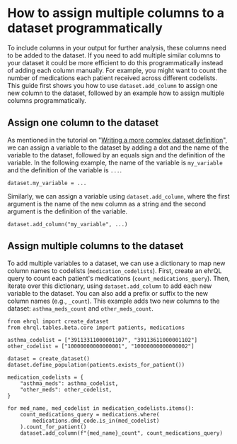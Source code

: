 # How to assign multiple columns to a dataset programmatically

To include columns in your output for further analysis, these columns need to be added to the dataset.
If you need to add multiple similar columns to your dataset it could be more efficient to do this programmatically instead of adding each column manually.
For example, you might want to count the number of medications each patient received across different codelists.
This guide first shows you how to use `dataset.add_column` to assign one new column to the dataset, followed by an example how to assign multiple columns programmatically.

## Assign one column to the dataset

As mentioned in the tutorial on "[Writing a more complex dataset definition](/tutorial/writing-a-more-complex-dataset-definition/#assign-variables-to-the-dataset)",
we can assign a variable to the dataset by adding a dot and the name of the variable to the dataset,
followed by an equals sign and the definition of the variable.
In the following example, the name of the variable is `my_variable`
and the definition of the variable is `...`.

``` { .python .no-copy }
dataset.my_variable = ...
```

Similarly, we can assign a variable using `dataset.add_column`, where the first argument is the
name of the new column as a string and the second argument is the definition of the variable.

``` { .python .no-copy }
dataset.add_column("my_variable", ...)
```

## Assign multiple columns to the dataset

To add multiple variables to a dataset, we can use a dictionary to map new column names to codelists (`medication_codelists`).
First, create an ehrQL query to count each patient's medications (`count_medications_query`).
Then, iterate over this dictionary, using `dataset.add_column` to add each new variable to the dataset.
You can also add a prefix or suffix to the new column names (e.g., `_count`).
This example adds two new columns to the dataset: `asthma_meds_count` and `other_meds_count`.

```ehrql
from ehrql import create_dataset
from ehrql.tables.beta.core import patients, medications

asthma_codelist = ["39113311000001107", "39113611000001102"]
other_codelist = ["10000000000000001", "10000000000000002"]

dataset = create_dataset()
dataset.define_population(patients.exists_for_patient())

medication_codelists = {
    "asthma_meds": asthma_codelist,
    "other_meds": other_codelist,
}

for med_name, med_codelist in medication_codelists.items():
    count_medications_query = medications.where(
        medications.dmd_code.is_in(med_codelist)
    ).count_for_patient()
    dataset.add_column(f"{med_name}_count", count_medications_query)
```
